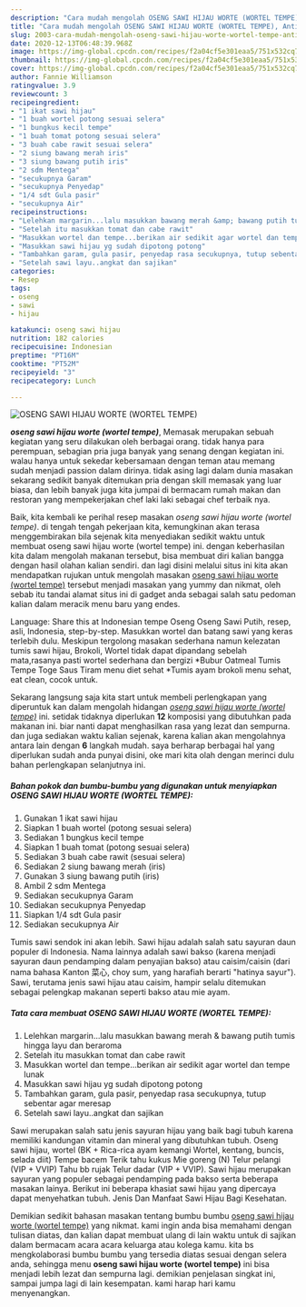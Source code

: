 ```yaml
---
description: "Cara mudah mengolah OSENG SAWI HIJAU WORTE (WORTEL TEMPE), Anti Gagal"
title: "Cara mudah mengolah OSENG SAWI HIJAU WORTE (WORTEL TEMPE), Anti Gagal"
slug: 2003-cara-mudah-mengolah-oseng-sawi-hijau-worte-wortel-tempe-anti-gagal
date: 2020-12-13T06:48:39.968Z
image: https://img-global.cpcdn.com/recipes/f2a04cf5e301eaa5/751x532cq70/oseng-sawi-hijau-worte-wortel-tempe-foto-resep-utama.jpg
thumbnail: https://img-global.cpcdn.com/recipes/f2a04cf5e301eaa5/751x532cq70/oseng-sawi-hijau-worte-wortel-tempe-foto-resep-utama.jpg
cover: https://img-global.cpcdn.com/recipes/f2a04cf5e301eaa5/751x532cq70/oseng-sawi-hijau-worte-wortel-tempe-foto-resep-utama.jpg
author: Fannie Williamson
ratingvalue: 3.9
reviewcount: 3
recipeingredient:
- "1 ikat sawi hijau"
- "1 buah wortel potong sesuai selera"
- "1 bungkus kecil tempe"
- "1 buah tomat potong sesuai selera"
- "3 buah cabe rawit sesuai selera"
- "2 siung bawang merah iris"
- "3 siung bawang putih iris"
- "2 sdm Mentega"
- "secukupnya Garam"
- "secukupnya Penyedap"
- "1/4 sdt Gula pasir"
- "secukupnya Air"
recipeinstructions:
- "Lelehkan margarin...lalu masukkan bawang merah &amp; bawang putih tumis hingga layu dan beraroma"
- "Setelah itu masukkan tomat dan cabe rawit"
- "Masukkan wortel dan tempe...berikan air sedikit agar wortel dan tempe lunak"
- "Masukkan sawi hijau yg sudah dipotong potong"
- "Tambahkan garam, gula pasir, penyedap rasa secukupnya, tutup sebentar agar meresap"
- "Setelah sawi layu..angkat dan sajikan"
categories:
- Resep
tags:
- oseng
- sawi
- hijau

katakunci: oseng sawi hijau 
nutrition: 182 calories
recipecuisine: Indonesian
preptime: "PT16M"
cooktime: "PT52M"
recipeyield: "3"
recipecategory: Lunch

---
```



![OSENG SAWI HIJAU WORTE (WORTEL TEMPE)](https://img-global.cpcdn.com/recipes/f2a04cf5e301eaa5/751x532cq70/oseng-sawi-hijau-worte-wortel-tempe-foto-resep-utama.jpg)

<b><i>oseng sawi hijau worte (wortel tempe)</i></b>, Memasak merupakan sebuah kegiatan yang seru dilakukan oleh berbagai orang. tidak hanya para perempuan, sebagian pria juga banyak yang senang dengan kegiatan ini. walau hanya untuk sekedar kebersamaan dengan teman atau memang sudah menjadi passion dalam dirinya. tidak asing lagi dalam dunia masakan sekarang sedikit banyak ditemukan pria dengan skill memasak yang luar biasa, dan lebih banyak juga kita jumpai di bermacam rumah makan dan restoran yang mempekerjakan chef laki laki sebagai chef terbaik nya.

Baik, kita kembali ke perihal resep masakan <i>oseng sawi hijau worte (wortel tempe)</i>. di tengah tengah pekerjaan kita, kemungkinan akan terasa menggembirakan bila sejenak kita menyediakan sedikit waktu untuk membuat oseng sawi hijau worte (wortel tempe) ini. dengan keberhasilan kita dalam mengolah makanan tersebut, bisa membuat diri kalian bangga dengan hasil olahan kalian sendiri. dan lagi disini melalui situs ini kita akan mendapatkan rujukan untuk mengolah masakan <u>oseng sawi hijau worte (wortel tempe)</u> tersebut menjadi masakan yang yummy dan nikmat, oleh sebab itu tandai alamat situs ini di gadget anda sebagai salah satu pedoman kalian dalam meracik menu baru yang endes.

Language: Share this at Indonesian tempe Oseng Oseng Sawi Putih, resep, asli, Indonesia, step-by-step. Masukkan wortel dan batang sawi yang keras terlebih dulu. Meskipun tergolong masakan sederhana namun kelezatan tumis sawi hijau, Brokoli, Wortel tidak dapat dipandang sebelah mata,rasanya pasti wortel sederhana dan bergizi *Bubur Oatmeal Tumis Tempe Toge Saus Tiram menu diet sehat *Tumis ayam brokoli menu sehat, eat clean, cocok untuk.


Sekarang langsung saja kita start untuk membeli perlengkapan yang diperuntuk kan dalam mengolah hidangan <u><i>oseng sawi hijau worte (wortel tempe)</i></u> ini. setidak tidaknya diperlukan <b>12</b> komposisi yang dibutuhkan pada makanan ini. biar nanti dapat menghasilkan rasa yang lezat dan sempurna. dan juga sediakan waktu kalian sejenak, karena kalian akan mengolahnya antara lain dengan <b>6</b> langkah mudah. saya berharap berbagai hal yang diperlukan sudah anda punyai disini, oke mari kita olah dengan merinci dulu bahan perlengkapan selanjutnya ini.

<!--inarticleads1-->

##### Bahan pokok dan bumbu-bumbu yang digunakan untuk menyiapkan OSENG SAWI HIJAU WORTE (WORTEL TEMPE):

1. Gunakan 1 ikat sawi hijau
1. Siapkan 1 buah wortel (potong sesuai selera)
1. Sediakan 1 bungkus kecil tempe
1. Siapkan 1 buah tomat (potong sesuai selera)
1. Sediakan 3 buah cabe rawit (sesuai selera)
1. Sediakan 2 siung bawang merah (iris)
1. Gunakan 3 siung bawang putih (iris)
1. Ambil 2 sdm Mentega
1. Sediakan secukupnya Garam
1. Sediakan secukupnya Penyedap
1. Siapkan 1/4 sdt Gula pasir
1. Sediakan secukupnya Air


Tumis sawi sendok ini akan lebih. Sawi hijau adalah salah satu sayuran daun populer di Indonesia. Nama lainnya adalah sawi bakso (karena menjadi sayuran daun pendamping dalam penyajian bakso) atau caisim/caisin (dari nama bahasa Kanton 菜心, choy sum, yang harafiah berarti &#34;hatinya sayur&#34;). Sawi, terutama jenis sawi hijau atau caisim, hampir selalu ditemukan sebagai pelengkap makanan seperti bakso atau mie ayam. 

<!--inarticleads2-->

##### Tata cara membuat OSENG SAWI HIJAU WORTE (WORTEL TEMPE):

1. Lelehkan margarin...lalu masukkan bawang merah &amp; bawang putih tumis hingga layu dan beraroma
1. Setelah itu masukkan tomat dan cabe rawit
1. Masukkan wortel dan tempe...berikan air sedikit agar wortel dan tempe lunak
1. Masukkan sawi hijau yg sudah dipotong potong
1. Tambahkan garam, gula pasir, penyedap rasa secukupnya, tutup sebentar agar meresap
1. Setelah sawi layu..angkat dan sajikan


Sawi merupakan salah satu jenis sayuran hijau yang baik bagi tubuh karena memiliki kandungan vitamin dan mineral yang dibutuhkan tubuh. Oseng sawi hijau, wortel (BK + Rica-rica ayam kemangi Wortel, kentang, buncis, selada diit) Tempe bacem Terik tahu kukus Mie goreng (N) Telur pelangi (VIP + VVIP) Tahu bb rujak Telur dadar (VIP + VVIP). Sawi hijau merupakan sayuran yang populer sebagai pendamping pada bakso serta beberapa masakan lainya. Berikut ini beberapa khasiat sawi hijau yang dipercaya dapat menyehatkan tubuh. Jenis Dan Manfaat Sawi Hijau Bagi Kesehatan. 

Demikian sedikit bahasan masakan tentang bumbu bumbu <u>oseng sawi hijau worte (wortel tempe)</u> yang nikmat. kami ingin anda bisa memahami dengan tulisan diatas, dan kalian dapat membuat ulang di lain waktu untuk di sajikan dalam bermacam acara acara keluarga atau kolega kamu. kita bs mengkolaborasi bumbu bumbu yang tersedia diatas sesuai dengan selera anda, sehingga menu <b>oseng sawi hijau worte (wortel tempe)</b> ini bisa menjadi lebih lezat dan sempurna lagi. demikian penjelasan singkat ini, sampai jumpa lagi di lain kesempatan. kami harap hari kamu menyenangkan.
